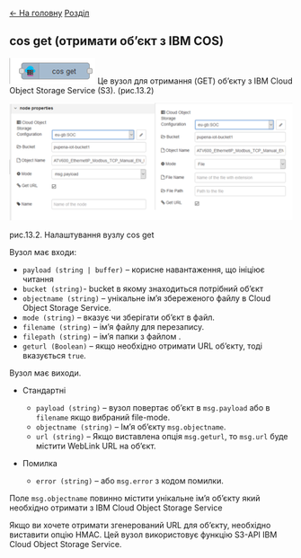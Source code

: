 [<- На головну](../)  [Розділ](README.md)

## cos get (отримати об’єкт з IBM COS)

![img](media/cos_get.png) Це вузол для отримання (GET) об’єкту з IBM Cloud Object Storage Service (S3). (рис.13.2) 

![img](media/13_2.png)

рис.13.2. Налаштування вузлу cos get

Вузол має входи:

- `payload (string | buffer)` – корисне навантаження, що ініціює читання 
- `bucket (string)`- bucket в якому знаходиться потрібний об’єкт 
- `objectname (string)` – унікальне ім’я збереженого файлу в Cloud Object     Storage Service.
- `mode (string)` – вказує чи зберігати об’єкт в файл.
- `filename (string)`  – ім’я файлу для перезапису.
- `filepath (string)`  – ім’я папки з файлом .
- `geturl (Boolean)`  – якщо необхідно отримати URL об’єкту, тоді     вказується `true`.

Вузол має виходи.

- Стандартні 

  - `payload (string)` – вузол повертає об’єкт в `msg.payload` або в `filename` якщо вибраний file-mode.
  - `objectname (string)` – Ім’я об’єкту `msg.objectname`.
  - `url (string)` – Якщо виставлена опція `msg.geturl`, то `msg.url` буде містити WebLink URL на об’єкт.

- Помилка 

  - `error (string)` – або `msg.error` з кодом помилки.

Поле `msg.objectname` повинно містити унікальне ім’я об’єкту який необхідно отримати з IBM Cloud Object Storage Service 

Якщо ви хочете отримати згенерований URL для об’єкту, необхідно виставити опцію HMAC.  Цей вузол використовує функцію S3-API IBM Cloud Object Storage Service. 

 